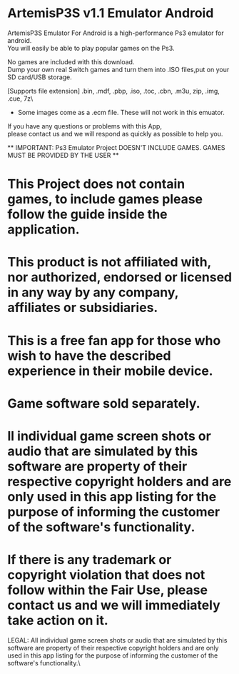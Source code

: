 # ArtemisP3S v1.1 Emulator Android
ArtemisP3S Emulator For Android is a high-performance Ps3 emulator for android.\
You will easily be able to play popular games on the Ps3.

No games are included with this download.\
Dump your own real Switch games and turn them into .ISO files,put on your SD card/USB storage.

[Supports file extension]
.bin, .mdf, .pbp, .iso, .toc, .cbn, .m3u, zip, .img, .cue, 7z\
* Some images come as a .ecm file. These will not work in this emuator.

If you have any questions or problems with this App,\
please contact us and we will respond as quickly as possible to help you.

** IMPORTANT: Ps3 Emulator Project DOESN'T INCLUDE GAMES. GAMES MUST BE PROVIDED BY THE USER **

# This Project does not contain games, to include games please follow the guide inside the application.
# This product is not affiliated with, nor authorized, endorsed or licensed in any way by any company, affiliates or subsidiaries.
# This is a free fan app for those who wish to have the described experience in their mobile device.
# Game software sold separately.
# ll individual game screen shots or audio that are simulated by this software are property of their respective copyright holders and are only used in this app listing for the purpose of informing the customer of the software's functionality.
# If there is any trademark or copyright violation that does not follow within the Fair Use, please contact us and we will immediately take action on it.

LEGAL: All individual game screen shots or audio that are simulated by this software are property of their respective copyright holders and are only used in this app listing for the purpose of informing the customer of the software's functionality.\

